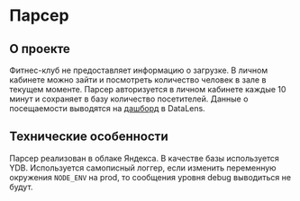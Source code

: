 # Парсер

## О проекте

Фитнес-клуб не предоставляет информацию о загрузке. В личном кабинете можно зайти и посмотреть количество человек в зале в текущем моменте. Парсер авторизуется в личном кабинете каждые 10 минут и сохраняет в базу количество посетителей. Данные о посещаемости выводятся на [дашборд](https://datalens.yandex/c04bda2ym77q1) в DataLens.

## Технические особенности

Парсер реализован в облаке Яндекса. В качестве базы используется YDB. Используется самописный логгер, если изменить переменную окружения `NODE_ENV` на prod, то сообщения уровня debug выводиться не будут.
